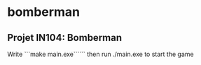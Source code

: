 # bomberman

## Projet IN104: Bomberman

Write ```make main.exe`````` then run ./main.exe to start the game


